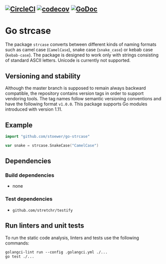 [![CircleCI](https://circleci.com/gh/stoewer/go-strcase/tree/master.svg?style=svg)](https://circleci.com/gh/stoewer/go-strcase/tree/master)
[![codecov](https://codecov.io/gh/stoewer/go-strcase/branch/master/graph/badge.svg)](https://codecov.io/gh/stoewer/go-strcase)
[![GoDoc](https://godoc.org/github.com/stoewer/go-strcase?status.svg)](https://pkg.go.dev/github.com/stoewer/go-strcase)
---

Go strcase
==========

The package `strcase` converts between different kinds of naming formats such as camel case 
(`CamelCase`), snake case (`snake_case`) or kebab case (`kebab-case`).
The package is designed to work only with strings consisting of standard ASCII letters. 
Unicode is currently not supported.

Versioning and stability
------------------------

Although the master branch is supposed to remain always backward compatible, the repository
contains version tags in order to support vendoring tools.
The tag names follow semantic versioning conventions and have the following format `v1.0.0`.
This package supports Go modules introduced with version 1.11.

Example
-------

```go
import "github.com/stoewer/go-strcase"

var snake = strcase.SnakeCase("CamelCase")
```

Dependencies
------------

### Build dependencies

* none

### Test dependencies

* `github.com/stretchr/testify`

Run linters and unit tests
-------------------------- 

To run the static code analysis, linters and tests use the following commands:

```
golangci-lint run --config .golangci.yml ./...
go test ./...
```

